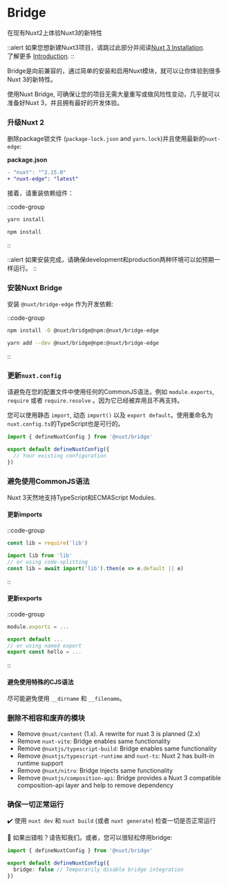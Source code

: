# Bridge

在现有Nuxt2上体验Nuxt3的新特性

::alert
如果您想新建Nuxt3项目，请跳过此部分并阅读[Nuxt 3 Installation](/getting-started/installation).<br>
了解更多 [Introduction](/getting-started/introduction).
::

Bridge是向前兼容的，通过简单的安装和启用Nuxt模块，就可以让你体验到很多Nuxt 3的新特性。 

使用Nuxt Bridge, 可确保让您的项目无需大量重写或做风险性变动，几乎就可以准备好Nuxt 3，并且拥有最好的开发体验。


### 升级Nuxt 2

删除package锁文件 (`package-lock.json` and `yarn.lock`)并且使用最新的`nuxt-edge`:

**package.json**

```diff
- "nuxt": "^2.15.0"
+ "nuxt-edge": "latest"
```

接着，请重装依赖组件：

::code-group
```bash [Yarn]
yarn install
```
```bash [NPM]
npm install
```
::

::alert
如果安装完成，请确保development和production两种环境可以如预期一样运行。
::

### 安装Nuxt Bridge

安装 `@nuxt/bridge-edge` 作为开发依赖:

::code-group
```bash [NPM]
npm install -D @nuxt/bridge@npm:@nuxt/bridge-edge
```
```bash [Yarn]
yarn add --dev @nuxt/bridge@npm:@nuxt/bridge-edge
```
::

### 更新`nuxt.config`

请避免在您的配置文件中使用任何的CommonJS语法，例如 `module.exports`, `require` 或者 `require.resolve` 。因为它已经被弃用且不再支持。

您可以使用静态 `import`, 动态 `import()` 以及 `export default`。使用重命名为`nuxt.config.ts`的TypeScript也是可行的。

```ts [nuxt.config.js]
import { defineNuxtConfig } from '@nuxt/bridge'

export default defineNuxtConfig({
  // Your existing configuration
})
```

### 避免使用CommonJS语法

Nuxt 3天然地支持TypeScript和ECMAScript Modules.

#### 更新imports

::code-group
```js [Before]
const lib = require('lib')
```
```js [After]
import lib from 'lib'
// or using code-splitting
const lib = await import('lib').then(e => e.default || e)
```
::

#### 更新exports

::code-group
```js [Before]
module.exports = ...
```
```js [After]
export default ...
// or using named export
export const hello = ...
```
::

#### 避免使用特殊的CJS语法

尽可能避免使用 `__dirname` 和 `__filename`。

### 删除不相容和废弃的模块

- Remove `@nuxt/content` (1.x). A rewrite for nuxt 3 is planned (2.x)
- Remove `nuxt-vite`: Bridge enables same functionality
- Remove `@nuxtjs/typescript-build`: Bridge enables same functionality
- Remove `@nuxtjs/typescript-runtime` and `nuxt-ts`: Nuxt 2 has built-in runtime support
- Remove `@nuxt/nitro`: Bridge injects same functionality
- Remove `@nuxtjs/composition-api`: Bridge provides a Nuxt 3 compatible composition-api layer and help to remove dependency

### 确保一切正常运行

✔️ 使用 `nuxt dev` 和 `nuxt build` (或者 `nuxt generate`) 检查一切是否正常运行

🐛 如果出错啦？请告知我们。或者，您可以很轻松停用bridge:

```ts [nuxt.config.js]
import { defineNuxtConfig } from '@nuxt/bridge'

export default defineNuxtConfig({
  bridge: false // Temporarily disable bridge integration
})
```
